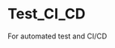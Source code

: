 # Test_CI_CD
For automated test and CI/CD
[](https://github.com/david13pod/Test_CI_CD/actionsI/workflows/testapi_ci_cd.yml/badge.svg)
